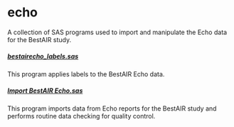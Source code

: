 echo
======
A collection of SAS programs used to import and manipulate the Echo data for the BestAIR study.

##### [bestairecho_labels.sas](https://github.com/sleepepi/bestair-sas/blob/master/echo/bestairecho_labels.sas)  
This program applies labels to the BestAIR Echo data.  

##### [Import BestAIR Echo.sas](https://github.com/sleepepi/bestair-sas/blob/master/echo/Import%20BestAIR%20Echo.sas)  
This program imports data from Echo reports for the BestAIR study and performs routine data checking for quality control.  
